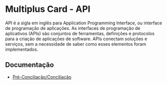 # Multiplus Card - API

API é a sigla em inglês para Application Programming Interface, ou interface de
programação de aplicações. As interfaces de programação de aplicativos (APIs)
são conjuntos de ferramentas, definições e protocolos para a criação de aplicações
de software. APIs conectam soluções e serviços, sem a necessidade de saber como
esses elementos foram implementados.


## Documentação

- [Pré-Conciliação/Conciliação](Conciliação.md)